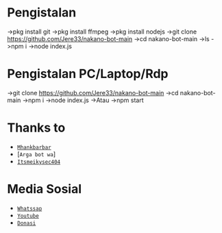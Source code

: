 # Pengistalan

->pkg install git
->pkg install ffmpeg
->pkg install nodejs
->git clone https://github.com/Jere33/nakano-bot-main
->cd nakano-bot-main
->ls
->npm i
->node index.js

# Pengistalan PC/Laptop/Rdp

->git clone https://github.com/Jere33/nakano-bot-main
->cd nakano-bot-main
->npm i
->node index.js
->Atau
->npm start

# Thanks to
* [`Mhankbarbar`](https://github.com/MhankBarBar)
* [`Arga bot wa`]
* [`Itsmeikysec404`](https://github.com/ItsmeikyXSec4O4)

# Media Sosial
* [`Whatssap`](https://wa.me/6283191632340)
* [`Youtube`](https://youtube.com/channel/UCMAG9Yd-cuTJIHNWFGayLQw)
* [`Donasi`](https://trakteer.id/jereganz)